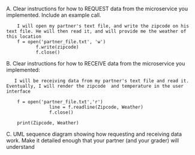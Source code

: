 A. Clear instructions for how to REQUEST data from the microservice you implemented. Include an example call.
        
        I will open my partner's text file, and write the zipcode on his text file. He will then read it, and will provide me the weather of this location
        f = open('partner_file.txt', 'w')
               f.write(zipcode)
               f.close()

B. Clear instructions for how to RECEIVE data from the microservice you implemented:

       I will be receiving data from my partner's text file and read it. Eventually, I will render the zipcode  and temperature in the user interface

        f = open('partner_file.txt','r')
                    line = f.readline(Zipcode, Weather)
                    f.close()

        print(Zipcode, Weather)            


C. UML sequence diagram showing how requesting and receiving data work. Make it detailed enough that your partner (and your grader) will understand
